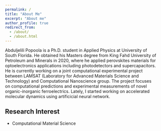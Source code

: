 ```yaml
---
permalink: /
title: "About Me"
excerpt: "About me"
author_profile: true
redirect_from: 
  - /about/
  - /about.html
---
```


Abduljelili Popoola is a Ph.D. student in Applied Physics at University of South Florida. He obtained his Masters degree from King Fahd University of Petroleum and Minerals in 2020, where he applied perovskites materials for optoelectronics applications including photodetectors and supercapacitors. He is currently working on a joint computational experimental project between LAMSAT (Laboratory for Advanced Materials Science and Technology) and Computational Nanoscience group. The project focuses on computational predictions and experimental measurements of novel organic-inorganic ferroelectrics. Lately, I started working on accelerated molecular dynamics using artificicial neural network. 

## Research Interest
* Computational Material Science
